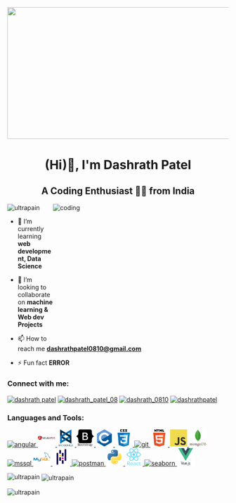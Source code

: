 <img src="https://media1.giphy.com/media/RbDKaczqWovIugyJmW/giphy.gif?cid=ecf05e475d8k26e8ujfyrcyo83o0xt3vvzuvt22ikyduwoj6&ep=v1_gifs_related&rid=giphy.gif&ct=g" width="1010" height="300">

<h1 align="center">(Hi)👋, I'm Dashrath Patel</h1>
<h2 align="center">A Coding Enthusiast 👨‍💻 from India</h2>
<img align ="right" alt="coding" width="400" height="300"  src="https://media1.giphy.com/media/f3iwJFOVOwuy7K6FFw/giphy.gif?cid=ecf05e47pbngxrpwq27c7ed7lcfgzpwv03vqszrhssw6i3ia&ep=v1_gifs_related&rid=giphy.gif&ct=g" >

<p align="left"> <img src="https://komarev.com/ghpvc/?username=ultrapain&label=Profile%20views&color=0e75b6&style=flat" alt="ultrapain" /> </p>

- 🌱 I’m currently learning **web development, Data Science**

- 👯 I’m looking to collaborate on **machine learning  & Web dev Projects**

- 📫 How to reach me **dashrathpatel0810@gmail.com**

- ⚡ Fun fact **ERROR**

<h3 align="left">Connect with me:</h3>
<p align="left">
<a href="https://www.linkedin.com/in/dashrath-patel-86a44b231/" target="blank"><img align="center" src="https://raw.githubusercontent.com/rahuldkjain/github-profile-readme-generator/master/src/images/icons/Social/linked-in-alt.svg" alt="dashrath patel" height="30" width="40" /></a>
<a href="https://www.kaggle.com/dashrathpatel08" target="blank"><img align="center" src="https://raw.githubusercontent.com/rahuldkjain/github-profile-readme-generator/master/src/images/icons/Social/kaggle.svg" alt="dashrath_patel_08" height="30" width="40" /></a>
<a href="https://instagram.com/dashrath_0810" target="blank"><img align="center" src="https://raw.githubusercontent.com/rahuldkjain/github-profile-readme-generator/master/src/images/icons/Social/instagram.svg" alt="dashrath_0810" height="30" width="40" /></a>
<a href="https://leetcode.com/Dashrath_Patel/" target="blank"><img align="center" src="https://cdn.jsdelivr.net/npm/simple-icons@3.1.0/icons/leetcode.svg" alt="dashrathpatel" height="30" width="40" /></a>
</p>

<h3 align="left">Languages and Tools:</h3>
<p align="left"> <a href="https://angular.io" target="_blank" rel="noreferrer"> <img src="https://angular.io/assets/images/logos/angular/angular.svg" alt="angular" width="40" height="40"/> </a> <a href="https://angular.io" target="_blank" rel="noreferrer"> <img src="https://raw.githubusercontent.com/devicons/devicon/master/icons/angularjs/angularjs-original-wordmark.svg" alt="angularjs" width="40" height="40"/> </a> <a href="https://backbonejs.org" target="_blank" rel="noreferrer"> <img src="https://raw.githubusercontent.com/devicons/devicon/master/icons/backbonejs/backbonejs-original-wordmark.svg" alt="backbonejs" width="40" height="40"/> </a> <a href="https://getbootstrap.com" target="_blank" rel="noreferrer"> <img src="https://raw.githubusercontent.com/devicons/devicon/master/icons/bootstrap/bootstrap-plain-wordmark.svg" alt="bootstrap" width="40" height="40"/> </a> <a href="https://www.cprogramming.com/" target="_blank" rel="noreferrer"> <img src="https://raw.githubusercontent.com/devicons/devicon/master/icons/c/c-original.svg" alt="c" width="40" height="40"/> </a> <a href="https://www.w3schools.com/css/" target="_blank" rel="noreferrer"> <img src="https://raw.githubusercontent.com/devicons/devicon/master/icons/css3/css3-original-wordmark.svg" alt="css3" width="40" height="40"/> </a> <a href="https://git-scm.com/" target="_blank" rel="noreferrer"> <img src="https://www.vectorlogo.zone/logos/git-scm/git-scm-icon.svg" alt="git" width="40" height="40"/> </a> <a href="https://www.w3.org/html/" target="_blank" rel="noreferrer"> <img src="https://raw.githubusercontent.com/devicons/devicon/master/icons/html5/html5-original-wordmark.svg" alt="html5" width="40" height="40"/> </a> <a href="https://developer.mozilla.org/en-US/docs/Web/JavaScript" target="_blank" rel="noreferrer"> <img src="https://raw.githubusercontent.com/devicons/devicon/master/icons/javascript/javascript-original.svg" alt="javascript" width="40" height="40"/> </a> <a href="https://www.mongodb.com/" target="_blank" rel="noreferrer"> <img src="https://raw.githubusercontent.com/devicons/devicon/master/icons/mongodb/mongodb-original-wordmark.svg" alt="mongodb" width="40" height="40"/> </a> <a href="https://www.microsoft.com/en-us/sql-server" target="_blank" rel="noreferrer"> <img src="https://www.svgrepo.com/show/303229/microsoft-sql-server-logo.svg" alt="mssql" width="40" height="40"/> </a> <a href="https://www.mysql.com/" target="_blank" rel="noreferrer"> <img src="https://raw.githubusercontent.com/devicons/devicon/master/icons/mysql/mysql-original-wordmark.svg" alt="mysql" width="40" height="40"/> </a> <a href="https://pandas.pydata.org/" target="_blank" rel="noreferrer"> <img src="https://raw.githubusercontent.com/devicons/devicon/2ae2a900d2f041da66e950e4d48052658d850630/icons/pandas/pandas-original.svg" alt="pandas" width="40" height="40"/> </a> <a href="https://postman.com" target="_blank" rel="noreferrer"> <img src="https://www.vectorlogo.zone/logos/getpostman/getpostman-icon.svg" alt="postman" width="40" height="40"/> </a> <a href="https://www.python.org" target="_blank" rel="noreferrer"> <img src="https://raw.githubusercontent.com/devicons/devicon/master/icons/python/python-original.svg" alt="python" width="40" height="40"/> </a> <a href="https://reactjs.org/" target="_blank" rel="noreferrer"> <img src="https://raw.githubusercontent.com/devicons/devicon/master/icons/react/react-original-wordmark.svg" alt="react" width="40" height="40"/> </a> <a href="https://seaborn.pydata.org/" target="_blank" rel="noreferrer"> <img src="https://seaborn.pydata.org/_images/logo-mark-lightbg.svg" alt="seaborn" width="40" height="40"/> </a> <a href="https://vuejs.org/" target="_blank" rel="noreferrer"> <img src="https://raw.githubusercontent.com/devicons/devicon/master/icons/vuejs/vuejs-original-wordmark.svg" alt="vuejs" width="40" height="40"/> </a> </p>

<p><img align="left" src="https://github-readme-stats.vercel.app/api/top-langs?username=ultrapain&show_icons=true&locale=en&layout=compact" alt="ultrapain" /></p>

<p>&nbsp;<img align="center" src="https://github-readme-stats.vercel.app/api?username=ultrapain&show_icons=true&locale=en" alt="ultrapain" /></p>

<p><img align="center" src="https://github-readme-streak-stats.herokuapp.com/?user=ultrapain&" alt="ultrapain" /></p>
